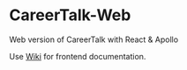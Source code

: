 # CareerTalk-Web
Web version of CareerTalk with React & Apollo

Use [Wiki](https://github.com/CreativeSolutionLabs/CareerTalk-Web/wiki) for frontend documentation.
